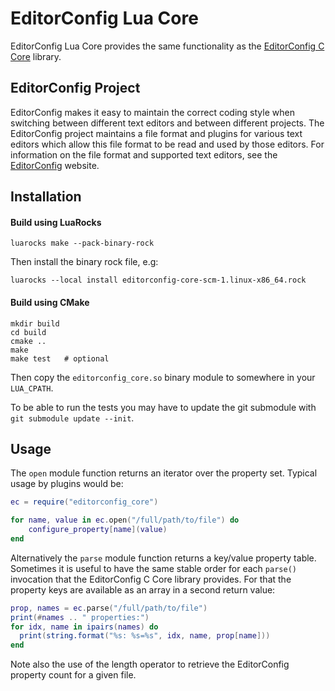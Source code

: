 # EditorConfig Lua Core

EditorConfig Lua Core provides the same functionality as the
[EditorConfig C Core][1] library.

## EditorConfig Project

EditorConfig makes it easy to maintain the correct coding style when switching
between different text editors and between different projects. The EditorConfig
project maintains a file format and plugins for various text editors which
allow this file format to be read and used by those editors. For information
on the file format and supported text editors, see the [EditorConfig][2]
website.

## Installation

#### Build using LuaRocks

```
luarocks make --pack-binary-rock
```

Then install the binary rock file, e.g:

```
luarocks --local install editorconfig-core-scm-1.linux-x86_64.rock
```

#### Build using CMake

```
mkdir build
cd build
cmake ..
make
make test   # optional
```

Then copy the `editorconfig_core.so` binary module to somewhere in
your `LUA_CPATH`.

To be able to run the tests you may have to update the git submodule
with `git submodule update --init`.

## Usage

The `open` module function returns an iterator over the property set. Typical
usage by plugins would be:

```lua
ec = require("editorconfig_core")

for name, value in ec.open("/full/path/to/file") do
    configure_property[name](value)
end
```

Alternatively the `parse` module function returns a key/value property table.
Sometimes it is useful to have the same stable order for each `parse()`
invocation that the EditorConfig C Core library provides. For that the property
keys are available as an array in a second return value:

```lua
prop, names = ec.parse("/full/path/to/file")
print(#names .. " properties:")
for idx, name in ipairs(names) do
  print(string.format("%s: %s=%s", idx, name, prop[name]))
end
```

Note also the use of the length operator to retrieve the EditorConfig
property count for a given file.

[1]: https://github.com/editorconfig/editorconfig-core-c
[2]: https://editorconfig.org
